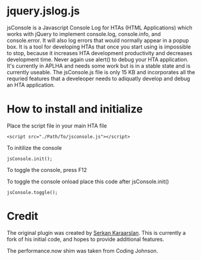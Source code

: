 jquery.jslog.js
===============

jsConsole is a Javascript Console Log for HTAs (HTML Applications) which works with jQuery to implement console.log, console.info, and console.error. It will also log errors that would normally appear in a popup box. It is a tool for developing HTAs that once you start using is impossible to stop, because it increases HTA development productivity and decreases development time. Never again use alert() to debug your HTA application. It's currently in APLHA and needs some work but is in a stable state and is currently useable. The jsConsole.js file is only 15 KB and incorporates all the requried features that a develeoper needs to adiquatly develop and debug an HTA application.

How to install and initialize
===============

Place the script file in your main HTA file
```
<script src="./Path/To/jsconsole.js"></script>
```

To initilize the console
```
jsConsole.init();
```

To toggle the console, press F12


To toggle the console onload place this code after jsConsole.init()
```
jsConsole.toggle();
```
Credit
===============
The original plugin was created by <a href="http://code.technolatte.net/jsLog/">Serkan Karaarslan</a>. This is currently a fork of his initial code, and hopes to provide additional features.

The performance.now shim was taken from <a hreh="http://codingjohnson.com/javascript-precision-timing#.UtMcw_RDv1Y">Coding Johnson</a>.

